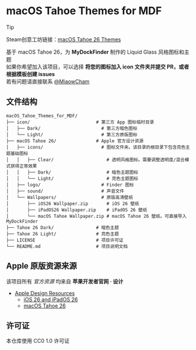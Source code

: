 # macOS Tahoe Themes for MDF

> [!tip]
> Steam创意工坊链接：[macOS Tahoe 26 Themes](https://steamcommunity.com/sharedfiles/filedetails/?id=3500821680)

基于 macOS Tahoe 26，为 **MyDockFinder** 制作的 Liquid Glass 风格图标和主题  
如果你希望加入该项目，可以选择 **将您的图标加入 icon 文件夹并提交 PR，或者根据模板创建 issues**  
若有问题请直接联系 [@MiaowCham](https://github.com/MiaowCham/)
## 文件结构
```
macOS_Tahoe_Themes_for_MDF/
├── icon/                         # 第三方 App 图标临时目录
│   ├── Dark/                       # 第三方暗色图标
│   └── Light/                      # 第三方原版图标
├── macOS Tahoe 26/               # Apple 官方设计资源
│   ├── icons/                      # 图标文件夹。该目录的根目录下包含亮色主题基础图标
│   │   ├── Clear/                    # 透明风格图标。需要调整透明度/混合模式获得正常效果
│   │   ├── Dark/                     # 暗色主题图标
│   │   └── Light/                    # 亮色主题图标
│   ├── logo/                       # Finder 图标
│   ├── sound/                      # 声音文件
│   └── Wallpapers/                 # 原版高清壁纸
│       ├── iOS26 Wallpaper.zip       # iOS 26 壁纸
│       ├── iPadOS26 Wallpaper.zip    # iPadOS 26 壁纸
│       └── macOS Tahoe Wallpaper.zip # macOS Tahoe 26 壁纸。可直接导入 MyDockFinder
├── Tahoe 26 Dark/                # 暗色主题
├── Tahoe 26 Light/               # 亮色主题
├── LICENSE                       # 项目许可证
└── README.md                     # 项目说明文档
```

## Apple 原版资源来源
该项目所有 *官方资源* 均来自 **苹果开发者官网 · 设计**
- [Apple Design Resources](https://developer.apple.com/design/resources/)
    - [iOS 26 and iPadOS 26](https://sketch.com/s/f63aa308-1f82-498c-8019-530f3b846db9)
    - [macOS Tahoe 26](https://sketch.com/s/7e5d41a8-dbde-4372-abf1-59792d73bc7c)

## 许可证
本仓库使用 CC0 1.0 许可证
